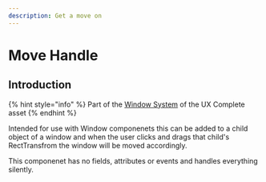 ```yaml
---
description: Get a move on
---
```


# Move Handle

## Introduction

{% hint style="info" %}
Part of the [Window System](../features/window-tools.md) of the UX Complete asset
{% endhint %}

Intended for use with Window componenets this can be added to a child object of a window and when the user clicks and drags that child's RectTransfrom the window will be moved accordingly.

This componenet has no fields, attributes or events and handles everything silently.
